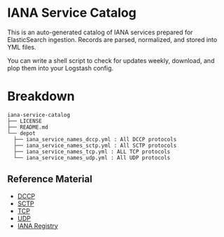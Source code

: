 # IANA Service Catalog
This is an auto-generated catalog of IANA services prepared for ElasticSearch ingestion. Records are parsed, normalized, and stored into YML files.

You can write a shell script to check for updates weekly, download, and plop them into your Logstash config.

# Breakdown

    iana-service-catalog 
    ├── LICENSE
    ├── README.md
    └── depot
      ├── iana_service_names_dccp.yml : All DCCP protocols
      ├── iana_service_names_sctp.yml : All SCTP protocols
      ├── iana_service_names_tcp.yml : ALL TCP protocols
      └── iana_service_names_udp.yml : All UDP protocols

## Reference Material
- [DCCP](https://en.wikipedia.org/wiki/Datagram_Congestion_Control_Protocol)
- [SCTP](https://en.wikipedia.org/wiki/Stream_Control_Transmission_Protocol)
- [TCP](https://en.wikipedia.org/wiki/Transmission_Control_Protocol)
- [UDP](https://en.wikipedia.org/wiki/User_Datagram_Protocol)
- [IANA Registry](https://www.iana.org/assignments/service-names-port-numbers/service-names-port-numbers.xhtml)
